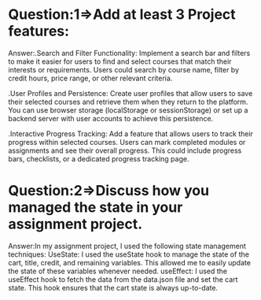 Question:1=>Add at least 3 Project features:
============================================
Answer:.Search and Filter Functionality: Implement a search bar and filters to make it easier for users to find and select courses that match their interests or requirements. Users could search by course name, filter by credit hours, price range, or other relevant criteria.

.User Profiles and Persistence: Create user profiles that allow users to save their selected courses and retrieve them when they return to the platform. You can use browser storage (localStorage or sessionStorage) or set up a backend server with user accounts to achieve this persistence.

.Interactive Progress Tracking: Add a feature that allows users to track their progress within selected courses. Users can mark completed modules or assignments and see their overall progress. This could include progress bars, checklists, or a dedicated progress tracking page.

Question:2=>Discuss how you managed the state in your assignment project.
=========================================================================
Answer:In my assignment project, I used the following state management techniques:
UseState: I used the useState hook to manage the state of the cart, title, credit, and remaining variables. This allowed me to easily update the state of these variables whenever needed. useEffect: I used the useEffect hook to fetch the data from the data.json file and set the cart state. This hook ensures that the cart state is always up-to-date.